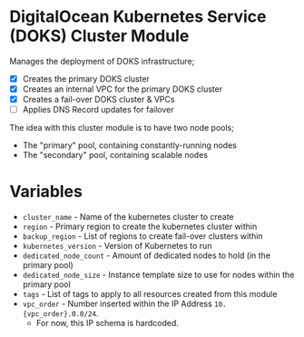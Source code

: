 # DigitalOcean Kubernetes Service (DOKS) Cluster Module
Manages the deployment of DOKS infrastructure;

- [x] Creates the primary DOKS cluster
- [x] Creates an internal VPC for the primary DOKS cluster
- [x] Creates a fail-over DOKS cluster & VPCs
- [ ] Applies DNS Record updates for failover

The idea with this cluster module is to have two node pools;
- The "primary" pool, containing constantly-running nodes
- The "secondary" pool, containing scalable nodes

# Variables
- `cluster_name` - Name of the kubernetes cluster to create
- `region` - Primary region to create the kubernetes cluster within
- `backup_region` - List of regions to create fail-over clusters within
- `kubernetes_version` - Version of Kubernetes to run
- `dedicated_node_count` - Amount of dedicated nodes to hold (in the primary pool)
- `dedicated_node_size` - Instance template size to use for nodes within the primary pool
- `tags` - List of tags to apply to all resources created from this module
- `vpc_order` - Number inserted within the IP Address `10.{vpc_order}.0.0/24`.
  - For now, this IP schema is hardcoded.